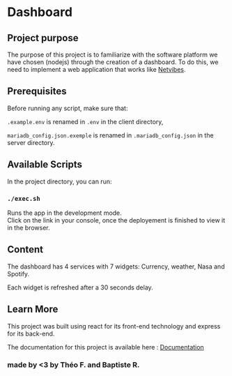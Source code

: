 # Dashboard

## Project purpose

The purpose of this project is to familiarize with the software platform we have chosen (nodejs) through the creation of a dashboard.
To do this, we need to implement a web application that works like [Netvibes](https://www.netvibes.com/fr).

## Prerequisites

Before running any script, make sure that:

`.example.env` is renamed in `.env` in the client directory, 

`mariadb_config.json.exemple` is renamed in `.mariadb_config.json` in the server directory.

## Available Scripts

In the project directory, you can run:

### `./exec.sh`

Runs the app in the development mode.\
Click on the link in your console, once the deployement is finished to view it in the browser.

## Content

The dashboard has 4 services with 7 widgets: Currency, weather, Nasa and Spotify.

Each widget is refreshed after a 30 seconds delay.

## Learn More

This project was built using react for its front-end technology and express for its back-end.

The documentation for this project is available here : [Documentation](https://app.swaggerhub.com/apis-docs/Bapt7/default-title/0.1#/)

### made by <3 by Théo F. and Baptiste R.
